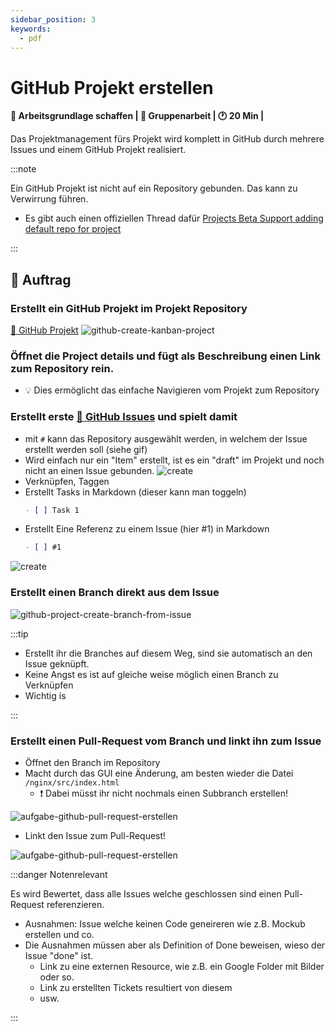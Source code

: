 ```yaml
---
sidebar_position: 3
keywords:
  - pdf
---
```


# GitHub Projekt erstellen

**:dart: Arbeitsgrundlage schaffen | :dna: Gruppenarbeit | :clock1: 20 Min |**

Das Projektmanagement fürs Projekt wird komplett in GitHub durch mehrere Issues
und einem GitHub Projekt realisiert.

:::note

Ein GitHub Projekt ist nicht auf ein Repository gebunden. Das kann zu Verwirrung
führen.

- Es gibt auch einen offiziellen Thread dafür
  [Projects Beta Support adding default repo for project](https://github.com/orgs/community/discussions/8251)

:::

## 📝 Auftrag

### Erstellt ein GitHub Projekt im Projekt Repository

[📜 GitHub Projekt](https://docs.github.com/en/issues/planning-and-tracking-with-projects/learning-about-projects/about-projects)
![github-create-kanban-project](images/github-create-kanban-project.png)

### Öffnet die **Project details** und fügt als Beschreibung einen Link zum Repository rein.

- :bulb: Dies ermöglicht das einfache Navigieren vom Projekt zum Repository

### Erstellt erste [📜 GitHub Issues](https://github.com/features/issues) und spielt damit

- mit `#` kann das Repository ausgewählt werden, in welchem der Issue erstellt
  werden soll (siehe gif)
- Wird einfach nur ein "Item" erstellt, ist es ein "draft" im Projekt und noch
  nicht an einen Issue gebunden.
  ![create](./images/github-project-create-issue.gif)
- Verknüpfen, Taggen
- Erstellt Tasks in Markdown (dieser kann man toggeln)
  ```markdown
  - [ ] Task 1
  ```
- Erstellt Eine Referenz zu einem Issue (hier #1) in Markdown
  ```markdown
  - [ ] #1
  ```

![create](./images/github-project-create-issue-2.gif)

### Erstellt einen Branch direkt aus dem Issue

![github-project-create-branch-from-issue](./images/github-project-create-branch-from-issue.jpg)

:::tip

- Erstellt ihr die Branches auf diesem Weg, sind sie automatisch an den Issue
  geknüpft.
- Keine Angst es ist auf gleiche weise möglich einen Branch zu Verknüpfen
- Wichtig is

:::

### Erstellt einen Pull-Request vom Branch und linkt ihn zum Issue

- Öffnet den Branch im Repository
- Macht durch das GUI eine Änderung, am besten wieder die Datei
  `/nginx/src/index.html`
  - :exclamation: Dabei müsst ihr nicht nochmals einen Subbranch erstellen!

![aufgabe-github-pull-request-erstellen](./images/github-pullrequest-erstellen.jpg)

- Linkt den Issue zum Pull-Request!

![aufgabe-github-pull-request-erstellen](./images/aufgabe-github-pull-request-erstellen.jpg)

:::danger Notenrelevant

Es wird Bewertet, dass alle Issues welche geschlossen sind einen Pull-Request
referenzieren.

- Ausnahmen: Issue welche keinen Code geneireren wie z.B. Mockub erstellen und
  co.
- Die Ausnahmen müssen aber als Definition of Done beweisen, wieso der Issue
  "done" ist.
  - Link zu eine externen Resource, wie z.B. ein Google Folder mit Bilder oder
    so.
  - Link zu erstellten Tickets resultiert von diesem
  - usw.

:::
